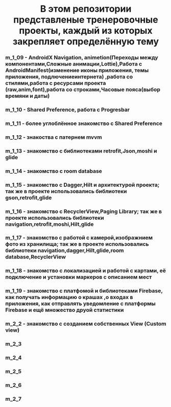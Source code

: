 <h1 align="center">В этом репозитории представленые тренеровочные проекты, каждый из которых закрепляет определённую тему</h1>

<h3 align="left">m_1_09 - AndroidX Navigation, animetion(Переходы между компонентами,Сложные анимации,Lottie),Работа с AndroidManifest(изменение иконы приложения, темы приложения, подлючениеинтернета) ,работа со стилями,работа с ресурсами проекта (raw,anim,font),работа со строками,Часовые пояса(выбор времяни и даты)</h3>
<h3 align="left">m_1_10 - Shared Preference, работа с Progresbar</h3>
<h3 align="left">m_1_11 - более углоблённое знакомство с Shared Preference</h3>
<h3 align="left">m_1_12 - знакоства c патернем mvvm</h3>
<h3 align="left">m_1_13 - знакомство с библиотеками retrofit,Json,moshi и glide</h3>
<h3 align="left">m_1_14 - знакомство с room database</h3>
<h3 align="left">m_1_15 - знакомство с Dagger,Hilt и архитектурой проекта; так же в проекте использовались библиотеки gson,retrofit,glide</h3>
<h3 align="left">m_1_16 - знакомство с RecyclerView,Paging Library; так же в проекте использовались библиотеки navigation,retrofit,moshi,Hilt,glide</h3>
<h3 align="left">m_1_17 - знакомство с работой с камерой,изображнием фото из хранилища; так же в проекте использовались библиотеки navigation,dagger,Hilt,glide,room database,RecyclerView</h3>
<h3 align="left">m_1_18 - знакомство с локализацией и работой с картами, её подключение и  установки маркеров с описанием мест</h3>
<h3 align="left">m_1_19 - знакомство с платфомой и библиотеками Firebase, как получать информацию о крашах ,о входах в приложения, как отправлять уведомление с платформы Firebase и ещё множество друой статистики</h3>
<h3 align="left">m_2_2 - знакомство с созданием собственных View (Custom view)</h3>
<h3 align="left">m_2_3</h3>
<h3 align="left">m_2_4</h3>
<h3 align="left">m_2_5</h3>
<h3 align="left">m_2_6</h3>
<h3 align="left">m_2_7</h3>
